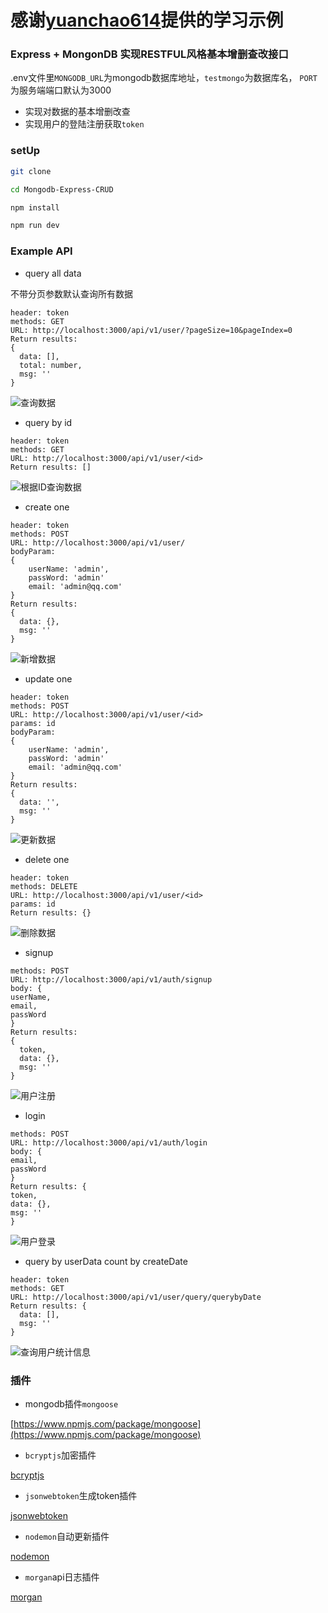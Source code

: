 # 感谢[yuanchao614](https://github.com/yuanchao614/Mongodb-Express-CRUD "Mongodb-Express-CRUD")提供的学习示例

### Express + MongonDB 实现RESTFUL风格基本增删查改接口

.env文件里`MONGODB_URL`为mongodb数据库地址，`testmongo`为数据库名， `PORT`为服务端端口默认为3000
- 实现对数据的基本增删改查
- 实现用户的登陆注册获取`token`

### setUp

```bash
git clone 

cd Mongodb-Express-CRUD

npm install

npm run dev

```

### Example API

- query all data

不带分页参数默认查询所有数据

```
header: token
methods: GET
URL: http://localhost:3000/api/v1/user/?pageSize=10&pageIndex=0
Return results: 
{
  data: [],
  total: number,
  msg: ''
}
```

![查询数据](/statics/images/queryUserDataBypagenation.png)

- query by id

```
header: token
methods: GET
URL: http://localhost:3000/api/v1/user/<id>
Return results: []
```

![根据ID查询数据](/statics/images/queryUserDataByUserId.png)

- create one

```
header: token
methods: POST
URL: http://localhost:3000/api/v1/user/
bodyParam: 
{
    userName: 'admin',
    passWord: 'admin'
    email: 'admin@qq.com'
}
Return results:
{
  data: {},
  msg: ''
}
```

![新增数据](/statics/images/createUser.png)

- update one

```
header: token
methods: POST
URL: http://localhost:3000/api/v1/user/<id>
params: id
bodyParam: 
{
    userName: 'admin',
    passWord: 'admin'
    email: 'admin@qq.com'
}
Return results: 
{
  data: '',
  msg: ''
}

```

![更新数据](/statics/images/updateUser.png)


- delete one

```
header: token
methods: DELETE
URL: http://localhost:3000/api/v1/user/<id>
params: id
Return results: {}

```

![删除数据](/statics/images/deleteUser.png)


- signup

```
methods: POST
URL: http://localhost:3000/api/v1/auth/signup
body: {
userName,
email,
passWord
}
Return results: 
{
  token,
  data: {},
  msg: ''
}
```

![用户注册](/statics/images/signup.png)


- login

```
methods: POST
URL: http://localhost:3000/api/v1/auth/login
body: {
email,
passWord
}
Return results: {
token,
data: {},
msg: ''
}
```

![用户登录](/statics/images/login.png)

- query by userData count by createDate

```
header: token
methods: GET
URL: http://localhost:3000/api/v1/user/query/querybyDate
Return results: {
  data: [],
  msg: ''
}
```

![查询用户统计信息](/statics/images/userYearMontDayCount.png)

### 插件

* mongodb插件`mongoose`

[https://www.npmjs.com/package/mongoose](https://www.npmjs.com/package/mongoose)

* `bcryptjs`加密插件 

[bcryptjs](https://www.npmjs.com/package/bcrypt)

* `jsonwebtoken`生成token插件

[jsonwebtoken](https://www.npmjs.com/package/jsonwebtoken)

* `nodemon`自动更新插件

[nodemon](https://www.npmjs.com/package/nodemon)

* `morgan`api日志插件

[morgan](https://www.npmjs.com/package/morgan)


